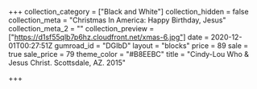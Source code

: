 +++
collection_category = ["Black and White"]
collection_hidden = false
collection_meta = "Christmas In America: Happy Birthday, Jesus"
collection_meta_2 = ""
collection_preview = ["https://d1sf55qlb7p6hz.cloudfront.net/xmas-6.jpg"]
date = 2020-12-01T00:27:51Z
gumroad_id = "DGIbD"
layout = "blocks"
price = 89
sale = true
sale_price = 79
theme_color = "#B8EEBC"
title = "Cindy-Lou Who & Jesus Christ. Scottsdale, AZ. 2015"

+++
